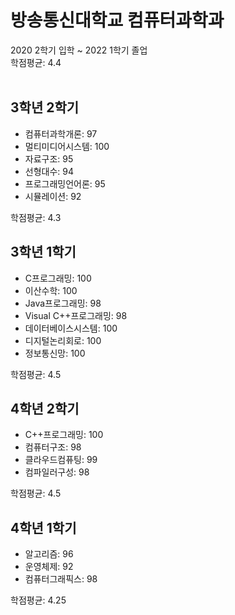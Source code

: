 <h1> 방송통신대학교 컴퓨터과학과 </h1>
2020 2학기 입학 ~ 2022 1학기 졸업<br>
학점평균: 4.4
<br><br>

<h2> 3학년 2학기 </h2>

- 컴퓨터과학개론: 97
- 멀티미디어시스템: 100
- 자료구조: 95
- 선형대수: 94
- 프로그래밍언어론: 95
- 시뮬레이션: 92

학점평균: 4.3

<h2> 3학년 1학기 </h2>

- C프로그래밍: 100
- 이산수학: 100
- Java프로그래밍: 98
- Visual C++프로그래밍: 98
- 데이터베이스시스템: 100
- 디지털논리회로: 100
- 정보통신망: 100

학점평균: 4.5

<h2> 4학년 2학기 </h2>

- C++프로그래밍: 100
- 컴퓨터구조: 98
- 클라우드컴퓨팅: 99
- 컴파일러구성: 98

학점평균: 4.5

<h2> 4학년 1학기 </h2>

- 알고리즘: 96
- 운영체제: 92
- 컴퓨터그래픽스: 98

학점평균: 4.25
